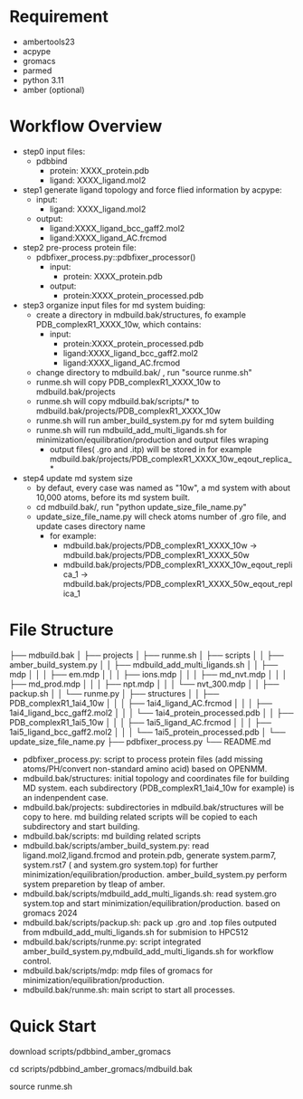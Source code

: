 
# Requirement

* ambertools23
* acpype
* gromacs
* parmed
* python 3.11
* amber (optional)

# Workflow Overview

* step0 input files:
  * pdbbind
    * protein: XXXX_protein.pdb
    * ligand: XXXX_ligand.mol2
* step1 generate ligand topology and force flied information by acpype:
  * input:
    * ligand: XXXX_ligand.mol2
  * output:
    * ligand:XXXX_ligand_bcc_gaff2.mol2
    * ligand:XXXX_ligand_AC.frcmod
* step2 pre-process protein file:
  * pdbfixer_process.py::pdbfixer_processor()
    * input:
      * protein: XXXX_protein.pdb
    * output:
      * protein:XXXX_protein_processed.pdb
* step3 organize input files for md system buiding:
  * create a directory in mdbuild.bak/structures, fo example PDB_complexR1_XXXX_10w, which contains:
    * input:
      * protein:XXXX_protein_processed.pdb
      * ligand:XXXX_ligand_bcc_gaff2.mol2
      * ligand:XXXX_ligand_AC.frcmod
  * change directory to mdbuild.bak/ , run "source runme.sh"
  * runme.sh will copy PDB_complexR1_XXXX_10w to mdbuild.bak/projects
  * runme.sh will copy mdbuild.bak/scripts/* to mdbuild.bak/projects/PDB_complexR1_XXXX_10w
  * runme.sh will run amber_build_system.py for md sytem building
  * runme.sh will run mdbuild_add_multi_ligands.sh for minimization/equilibration/production and output files wraping
    * output files( .gro and .itp) will be stored in for example mdbuild.bak/projects/PDB_complexR1_XXXX_10w_eqout_replica_*
* step4 update md system size
  * by defaut, every case was named as "10w", a md system with about 10,000 atoms, before its md system built.
  * cd mdbuild.bak/, run "python update_size_file_name.py"
  * update_size_file_name.py will check atoms number of .gro file, and update cases directory name
    * for example:
      * mdbuild.bak/projects/PDB_complexR1_XXXX_10w -> mdbuild.bak/projects/PDB_complexR1_XXXX_50w
      * mdbuild.bak/projects/PDB_complexR1_XXXX_10w_eqout_replica_1 -> mdbuild.bak/projects/PDB_complexR1_XXXX_50w_eqout_replica_1

# File Structure

├── mdbuild.bak
│   ├── projects
│   ├── runme.sh
│   ├── scripts
│   │   ├── amber_build_system.py
│   │   ├── mdbuild_add_multi_ligands.sh
│   │   ├── mdp
│   │   │   ├── em.mdp
│   │   │   ├── ions.mdp
│   │   │   ├── md_nvt.mdp
│   │   │   ├── md_prod.mdp
│   │   │   ├── npt.mdp
│   │   │   └── nvt_300.mdp
│   │   ├── packup.sh
│   │   └── runme.py
│   ├── structures
│   │   ├── PDB_complexR1_1ai4_10w
│   │   │   ├── 1ai4_ligand_AC.frcmod
│   │   │   ├── 1ai4_ligand_bcc_gaff2.mol2
│   │   │   └── 1ai4_protein_processed.pdb
│   │   ├── PDB_complexR1_1ai5_10w
│   │   │   ├── 1ai5_ligand_AC.frcmod
│   │   │   ├── 1ai5_ligand_bcc_gaff2.mol2
│   │   │   └── 1ai5_protein_processed.pdb
│   └── update_size_file_name.py
├── pdbfixer_process.py
└── README.md

* pdbfixer_process.py: script to process protein files (add missing atoms/PH/convert non-standard amino acid) based on OPENMM.
* mdbuild.bak/structures: initial topology and coordinates file for building MD system. each subdirectory (PDB_complexR1_1ai4_10w for example) is an indenpendent case.
* mdbuild.bak/projects: subdirectories in mdbuild.bak/structures will be copy to here. md building related scripts will be copied to each subdirectory and start building.
* mdbuild.bak/scripts: md building related scripts
* mdbuild.bak/scripts/amber_build_system.py: read ligand.mol2,ligand.frcmod and protein.pdb, generate system.parm7, system.rst7 ( and system.gro system.top) for further minimization/equilibration/production. amber_build_system.py perform system preparetion by tleap of amber.
* mdbuild.bak/scripts/mdbuild_add_multi_ligands.sh: read system.gro system.top and start minimization/equilibration/production. based on gromacs 2024
* mdbuild.bak/scripts/packup.sh: pack up .gro and .top files outputed from mdbuild_add_multi_ligands.sh for submision to HPC512
* mdbuild.bak/scripts/runme.py: script integrated amber_build_system.py,mdbuild_add_multi_ligands.sh for workflow control.
* mdbuild.bak/scripts/mdp: mdp files of gromacs for minimization/equilibration/production.
* mdbuild.bak/runme.sh: main script to start all processes.

# Quick Start

download scripts/pdbbind_amber_gromacs

cd scripts/pdbbind_amber_gromacs/mdbuild.bak

source runme.sh
